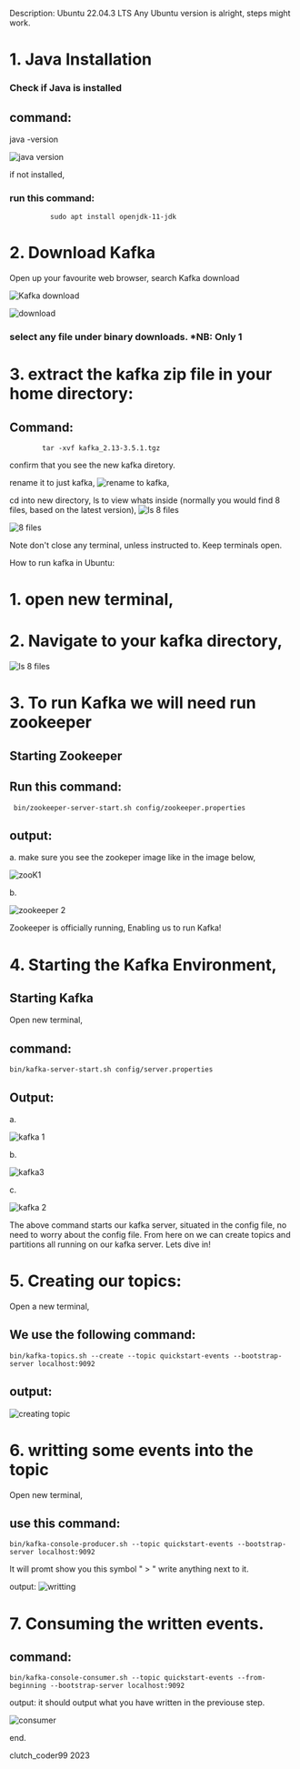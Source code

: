  Description:	Ubuntu 22.04.3 LTS 
 Any Ubuntu version is alright, steps might work.

# 1. Java Installation

 ### Check if Java is installed 
## command:
   java -version 

![java version](https://github.com/themaxempire23/Kafka-2.1/assets/83220484/6d47137e-2968-4f4f-a3f9-6a089737d7c5)


if not installed, 
### run this command:
              sudo apt install openjdk-11-jdk

# 2. Download Kafka 
 
Open up your favourite web browser, search Kafka  download

![Kafka download](https://github.com/themaxempire23/Kafka-2.1/assets/83220484/3ac5a194-6198-4cd3-af6f-045ba3a3e6c4)


![download](https://github.com/themaxempire23/Kafka-2.1/assets/83220484/97589d11-92ce-4bb8-b232-78b0fc241961)

### select any file under binary downloads. *NB: Only 1 


# 3. extract the kafka zip file  in your home directory:
  
 ## Command:
            tar -xvf kafka_2.13-3.5.1.tgz
  
  confirm that you see the new kafka diretory. 
  
  rename it to just kafka,
![rename to kafka](https://github.com/themaxempire23/Kafka-2.1/assets/83220484/6a6694c0-3117-4d29-a6ea-0910ef17a503),

cd into new directory, ls to view whats inside (normally you would find 8 files, based on the latest version),
![ls 8 files](https://github.com/themaxempire23/Kafka-2.1/assets/83220484/49f95ed3-8f34-45c1-99de-837ec1e0c53f)

![8 files](https://github.com/themaxempire23/Kafka-2.1/assets/83220484/48c1d16f-8bc5-4b0b-a9f5-215db1a6ed32)




Note don't close any terminal, unless instructed to. Keep terminals open.






How to run kafka in Ubuntu:

# 1. open new terminal,
# 2. Navigate to your kafka directory,
   ![ls 8 files](https://github.com/themaxempire23/Kafka-2.1/assets/83220484/b2023e0f-e4ca-4cb6-996e-e03da507429a)

# 3. To run Kafka we will need run zookeeper
   
  ## Starting Zookeeper

  ## Run this command:
     bin/zookeeper-server-start.sh config/zookeeper.properties

## output:

a. make sure you see the zookeper image like in the image below,

![zooK1](https://github.com/themaxempire23/Kafka-2.1/assets/83220484/e23d8b8b-f6e7-4f6b-93e7-31a6e775cccb)

b. 

![zookeeper 2](https://github.com/themaxempire23/Kafka-2.1/assets/83220484/8d5c25a6-94c2-490b-9cd8-9439eea32f84)


Zookeeper is officially running, Enabling us to run Kafka!

# 4. Starting the Kafka Environment, 

## Starting Kafka

Open new terminal,
## command:
    bin/kafka-server-start.sh config/server.properties

  ## Output:

   a. 
   
  ![kafka 1](https://github.com/themaxempire23/Kafka-2.1/assets/83220484/e0be51fa-7af3-49bf-9626-f089b1cb55c0)

   b. 
    
   ![kafka3](https://github.com/themaxempire23/Kafka-2.1/assets/83220484/a60e177e-4913-4530-929f-2d171146b612)


   c. 

  ![kafka 2](https://github.com/themaxempire23/Kafka-2.1/assets/83220484/130ec8c5-115e-4292-a82b-e27af4edb7d4)

    
   The above command starts our kafka server, situated in the config file, no need to worry about the config file.
   From here on we can create topics and partitions all running on our kafka server.
   Lets dive in!

# 5. Creating our topics:

Open a new terminal,

## We use the following command:
    bin/kafka-topics.sh --create --topic quickstart-events --bootstrap-server localhost:9092

## output:
![creating topic](https://github.com/themaxempire23/Kafka-2.1/assets/83220484/efe7483e-07b8-4732-8c6a-6cd199266db7)


# 6. writting some events into the topic

Open new terminal,

## use this command:
    bin/kafka-console-producer.sh --topic quickstart-events --bootstrap-server localhost:9092

It will promt show you this symbol " > "
write anything next to it.

output:
![writting](https://github.com/themaxempire23/Kafka-2.1/assets/83220484/a4742ddc-12e1-428e-b25b-b213137784ea)



# 7. Consuming the written events.

## command: 
    bin/kafka-console-consumer.sh --topic quickstart-events --from-beginning --bootstrap-server localhost:9092

output:
it should output what you have written in the previouse step.

![consumer](https://github.com/themaxempire23/Kafka-2.1/assets/83220484/ed855460-84cc-49b8-b25a-e81df4950115)



end.








clutch_coder99                                                                   2023



   
